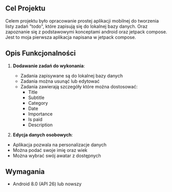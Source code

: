 ## Cel Projektu
Celem projektu było opracowanie prostej aplikacji mobilnej do tworzenia listy zadań "todo", które zapisują się do lokalnej bazy danych. Oraz zapoznanie się z podstawowymi konceptami android oraz jetpack compose. Jest to moja pierwsza aplikacja napisana w jetpack compose.

## Opis Funkcjonalności
1. **Dodawanie zadań do wykonania**:
   - Zadania zapisywane są do lokalnej bazy danych
   - Zadania można usunąć lub edytować
   - Zadania zawierają szczegóły które można dostosować:
     - Title
     - Subtitle
     - Category
     - Date
     - Importance
     - Is paid
     - Description
    
2. **Edycja danych osobowych**:
  - Aplikacja pozwala na personalizacje danych
  - Można podać swoje imię oraz wiek
  - Można wybrać swój awatar z dostępnych

## Wymagania
- Android 8.0 (API 26) lub nowszy
